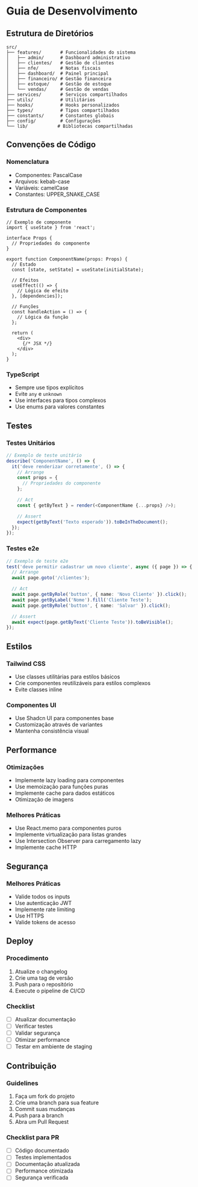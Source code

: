 # Guia de Desenvolvimento

## Estrutura de Diretórios

```
src/
├── features/       # Funcionalidades do sistema
│   ├── admin/      # Dashboard administrativo
│   ├── clientes/   # Gestão de clientes
│   ├── nfe/        # Notas fiscais
│   ├── dashboard/  # Painel principal
│   ├── financeiro/ # Gestão financeira
│   ├── estoque/    # Gestão de estoque
│   └── vendas/     # Gestão de vendas
├── services/       # Serviços compartilhados
├── utils/          # Utilitários
├── hooks/          # Hooks personalizados
├── types/          # Tipos compartilhados
├── constants/      # Constantes globais
├── config/         # Configurações
└── lib/           # Bibliotecas compartilhadas
```

## Convenções de Código

### Nomenclatura

- Componentes: PascalCase
- Arquivos: kebab-case
- Variáveis: camelCase
- Constantes: UPPER_SNAKE_CASE

### Estrutura de Componentes

```tsx
// Exemplo de componente
import { useState } from 'react';

interface Props {
  // Propriedades do componente
}

export function ComponentName(props: Props) {
  // Estado
  const [state, setState] = useState(initialState);

  // Efeitos
  useEffect(() => {
    // Lógica de efeito
  }, [dependencies]);

  // Funções
  const handleAction = () => {
    // Lógica da função
  };

  return (
    <div>
      {/* JSX */}
    </div>
  );
}
```

### TypeScript

- Sempre use tipos explícitos
- Evite `any` e `unknown`
- Use interfaces para tipos complexos
- Use enums para valores constantes

## Testes

### Testes Unitários

```typescript
// Exemplo de teste unitário
describe('ComponentName', () => {
  it('deve renderizar corretamente', () => {
    // Arrange
    const props = {
      // Propriedades do componente
    };

    // Act
    const { getByText } = render(<ComponentName {...props} />);

    // Assert
    expect(getByText('Texto esperado')).toBeInTheDocument();
  });
});
```

### Testes e2e

```typescript
// Exemplo de teste e2e
test('deve permitir cadastrar um novo cliente', async ({ page }) => {
  // Arrange
  await page.goto('/clientes');

  // Act
  await page.getByRole('button', { name: 'Novo Cliente' }).click();
  await page.getByLabel('Nome').fill('Cliente Teste');
  await page.getByRole('button', { name: 'Salvar' }).click();

  // Assert
  await expect(page.getByText('Cliente Teste')).toBeVisible();
});
```

## Estilos

### Tailwind CSS

- Use classes utilitárias para estilos básicos
- Crie componentes reutilizáveis para estilos complexos
- Evite classes inline

### Componentes UI

- Use Shadcn UI para componentes base
- Customização através de variantes
- Mantenha consistência visual

## Performance

### Otimizações

- Implemente lazy loading para componentes
- Use memoização para funções puras
- Implemente cache para dados estáticos
- Otimização de imagens

### Melhores Práticas

- Use React.memo para componentes puros
- Implemente virtualização para listas grandes
- Use Intersection Observer para carregamento lazy
- Implemente cache HTTP

## Segurança

### Melhores Práticas

- Valide todos os inputs
- Use autenticação JWT
- Implemente rate limiting
- Use HTTPS
- Valide tokens de acesso

## Deploy

### Procedimento

1. Atualize o changelog
2. Crie uma tag de versão
3. Push para o repositório
4. Execute o pipeline de CI/CD

### Checklist

- [ ] Atualizar documentação
- [ ] Verificar testes
- [ ] Validar segurança
- [ ] Otimizar performance
- [ ] Testar em ambiente de staging

## Contribuição

### Guidelines

1. Faça um fork do projeto
2. Crie uma branch para sua feature
3. Commit suas mudanças
4. Push para a branch
5. Abra um Pull Request

### Checklist para PR

- [ ] Código documentado
- [ ] Testes implementados
- [ ] Documentação atualizada
- [ ] Performance otimizada
- [ ] Segurança verificada
